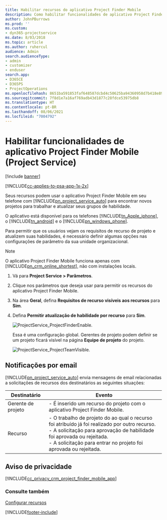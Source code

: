 ```yaml
---
title: Habilitar recursos do aplicativo Project Finder Mobile
description: Como habilitar funcionalidades de aplicativo Project Finder Mobile do Project Service
author: JohnPBurrows
ms.prod: ''
ms.custom:
- dyn365-projectservice
ms.date: 8/03/2018
ms.topic: article
ms.author: ruhercul
audience: Admin
search.audienceType:
- admin
- customizer
- enduser
search.app:
- D365CE
- D365PS
- ProjectOperations
ms.openlocfilehash: 8651ba591853faf648587dcbd4c50625ba94360958d7b418e89aa0bf09464a89
ms.sourcegitcommit: 7f8d1e7a16af769adb43d1877c28fdce53975db8
ms.translationtype: HT
ms.contentlocale: pt-BR
ms.lasthandoff: 08/06/2021
ms.locfileid: "7004792"
---
```

# <a name="enable-project-finder-mobile-app-features-project-service"></a>Habilitar funcionalidades de aplicativo Project Finder Mobile (Project Service)

[!include [banner](../includes/psa-now-project-operations.md)]

[!INCLUDE[cc-applies-to-psa-app-1x-2x](../includes/cc-applies-to-psa-app-1x-2x.md)]

Seus recursos podem usar o aplicativo Project Finder Mobile em seu telefone com [!INCLUDE[pn_project_service_auto](../includes/pn-project-service-auto.md)] para encontrar novos projetos para trabalhar e atualizar seus grupos de habilidade.  
  
 O aplicativo está disponível para os telefones [!INCLUDE[tn_Apple_iphone](../includes/tn-apple-iphone.md)], o [!INCLUDE[tn_android](../includes/tn-android.md)] e o [!INCLUDE[pn_windows_phone](../includes/pn-windows-phone.md)].  
    
 Para permitir que os usuários vejam os requisitos de recurso de projeto e atualizem suas habilidades, é necessário definir algumas opções nas configurações de parâmetro da sua unidade organizacional.
  
> [!NOTE]
>  O aplicativo Project Finder Mobile funciona apenas com [!INCLUDE[pn_crm_online_shortest](../includes/pn-crm-online-shortest.md)], não com instalações locais.  
  
1. Vá para **Project Service > Parâmetros**.  
  
2. Clique nos parâmetros que deseja usar para permitir os recursos do aplicativo Project Finder Mobile.  
  
3. Na área **Geral**, defina **Requisitos de recurso visíveis aos recursos** para **Sim**.  
  
4. Defina **Permitir atualização de habilidade por recurso** para **Sim**.  
  
   ![ProjectService_ProjectFinderEnable.](../psa/media/project-service-project-finder-enable.png "ProjectService_ProjectFinderEnable")  
  
   Essa é uma configuração global. Gerentes de projeto podem definir se um projeto ficará visível na página **Equipe de projeto** do projeto.  
  
   ![ProjectService_ProjectTeamVisible.](../psa/media/project-service-project-team-visible.png "ProjectService_ProjectTeamVisible")  
  
## <a name="email-notifications"></a>Notificações por email  
 [!INCLUDE[pn_project_service_auto](../includes/pn-project-service-auto.md)] envia mensagens de email relacionadas a solicitações de recursos dos destinatários as seguintes situações:  
  
|Destinatário|Evento|  
|---------------|-----------|  
|Gerente de projeto|- É inserido um recurso do projeto com o aplicativo Project Finder Mobile.|  
|Recurso|- O trabalho de projeto do ao qual o recurso foi atribuído já foi realizado por outro recurso.<br />- A solicitação para aprovação de habilidade foi aprovada ou rejeitada.<br />- A solicitação para entrar no projeto foi aprovada ou rejeitada.|  
  
## <a name="privacy-notice"></a>Aviso de privacidade  
 [!INCLUDE[cc_privacy_crm_project_finder_mobile_app](../includes/cc-privacy-crm-project-finder-mobile-app.md)]  
  
### <a name="see-also"></a>Consulte também  
 [Configurar recursos](../psa/set-up-resources.md)


[!INCLUDE[footer-include](../includes/footer-banner.md)]